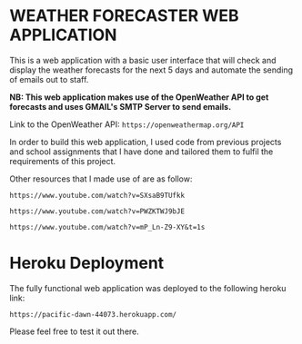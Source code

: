 # WEATHER FORECASTER WEB APPLICATION

This is a web application with a basic user interface that will check and display the weather forecasts for the next 5 days and automate the sending of emails out to staff.

**NB: This web application makes use of the OpenWeather API to get forecasts and uses GMAIL's SMTP Server to send emails.**

Link to the OpenWeather API: ```https://openweathermap.org/API```

In order to build this web application, I used code from previous projects and school assignments that I have done and tailored them to fulfil the requirements of this project.

Other resources that I made use of are as follow:

```
https://www.youtube.com/watch?v=SXsaB9TUfkk
```
```
https://www.youtube.com/watch?v=PWZKTWJ9bJE
```
```
https://www.youtube.com/watch?v=mP_Ln-Z9-XY&t=1s
```


# Heroku Deployment

The fully functional web application was deployed to the following heroku link:
```
https://pacific-dawn-44073.herokuapp.com/ 
```
Please feel free to test it out there.